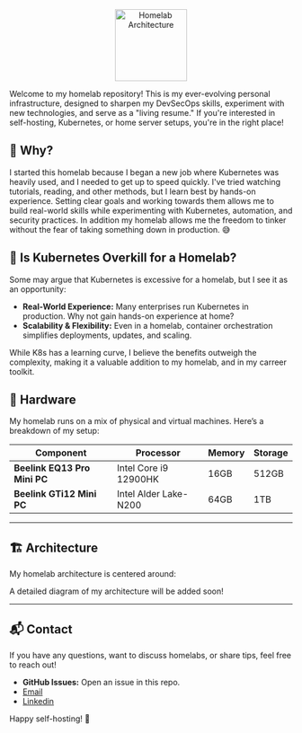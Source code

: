 
<div align="center">
  <img src="https://github.com/user-attachments/assets/00d1bbd1-30f7-4ab0-a4c1-97fd6e2f75be" width="128" height="128"alt="Homelab Architecture">
</div>

Welcome to my homelab repository! This is my ever-evolving personal infrastructure, designed to sharpen my DevSecOps skills, experiment with new technologies, and serve as a "living resume." If you're interested in self-hosting, Kubernetes, or home server setups, you're in the right place!


## 🤔 Why?

I started this homelab because I began a new job where Kubernetes was heavily used, and I needed to get up to speed quickly. I've tried watching tutorials, reading, and other methods, but I learn best by hands-on experience. Setting clear goals and working towards them allows me to build real-world skills while experimenting with Kubernetes, automation, and security practices. In addition my homelab allows me the freedom to tinker without the fear of taking something down in production. 😅


## 🚀 Is Kubernetes Overkill for a Homelab?

Some may argue that Kubernetes is excessive for a homelab, but I see it as an opportunity:
- **Real-World Experience:** Many enterprises run Kubernetes in production. Why not gain hands-on experience at home?
- **Scalability & Flexibility:** Even in a homelab, container orchestration simplifies deployments, updates, and scaling.

While K8s has a learning curve, I believe the benefits outweigh the complexity, making it a valuable addition to my homelab, and in my carreer toolkit.


## 🔧 Hardware

My homelab runs on a mix of physical and virtual machines. Here’s a breakdown of my setup:

| Component                 | Processor          | Memory       | Storage       |
|---------------------------|--------------------|-------------|--------------|
| **Beelink EQ13 Pro Mini PC** | Intel Core i9 12900HK | 16GB | 512GB  |
| **Beelink GTi12 Mini PC**  | Intel Alder Lake- N200 | 64GB   | 1TB  |


---

## 🏗️ Architecture

My homelab architecture is centered around:

A detailed diagram of my architecture will be added soon!

---

## 📬 Contact

If you have any questions, want to discuss homelabs, or share tips, feel free to reach out!

- **GitHub Issues:** Open an issue in this repo.
- [Email](mailto:xalexander51@gmail.com)
- [Linkedin](https://www.linkedin.com/in/xalexander/)

Happy self-hosting! 🚀

